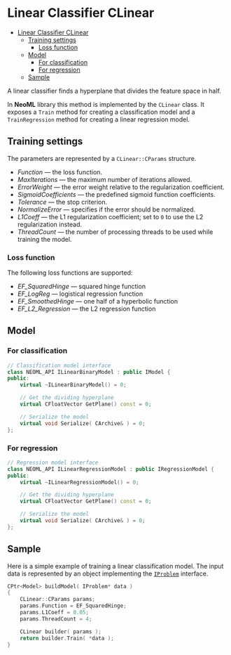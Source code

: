 # Linear Classifier CLinear

<!-- TOC -->

- [Linear Classifier CLinear](#linear-classifier-clinear)
	- [Training settings](#training-settings)
		- [Loss function](#loss-function)
	- [Model](#model)
		- [For classification](#for-classification)
		- [For regression](#for-regression)
	- [Sample](#sample)

<!-- /TOC -->

A linear classifier finds a hyperplane that divides the feature space in half.

In **NeoML** library this method is implemented by the  `CLinear` class. It exposes a `Train` method for creating a classification model and a `TrainRegression` method for creating a linear regression model.

## Training settings

The parameters are represented by a `CLinear::CParams` structure.

- *Function* — the loss function.
- *MaxIterations* — the maximum number of iterations allowed.
- *ErrorWeight* — the error weight relative to the regularization coefficient.
- *SigmoidCoefficients* — the predefined sigmoid function coefficients.
- *Tolerance* — the stop criterion.
- *NormalizeError* — specifies if the error should be normalized.
- *L1Coeff* — the L1 regularization coefficient; set to `0` to use the L2 regularization instead.
- *ThreadCount* — the number of processing threads to be used while training the model.

### Loss function

The following loss functions are supported:

- *EF_SquaredHinge* — squared hinge function
- *EF_LogReg* — logistical regression function
- *EF_SmoothedHinge* — one half of a hyperbolic function
- *EF_L2_Regression* — the L2 regression function

## Model

### For classification

```c++
// Classification model interface
class NEOML_API ILinearBinaryModel : public IModel {
public:
	virtual ~ILinearBinaryModel() = 0;

	// Get the dividing hyperplane
	virtual CFloatVector GetPlane() const = 0;

	// Serialize the model
	virtual void Serialize( CArchive& ) = 0;
};
```

### For regression

```c++
// Regression model interface
class NEOML_API ILinearRegressionModel : public IRegressionModel {
public:
	virtual ~ILinearRegressionModel() = 0;

	// Get the dividing hyperplane
	virtual CFloatVector GetPlane() const = 0;

	// Serialize the model
	virtual void Serialize( CArchive& ) = 0;
};
```

## Sample

Here is a simple example of training a linear classification model. The input data is represented by an object implementing the [`IProblem`](Problems.md) interface.

```c++
CPtr<Model> buildModel( IProblem* data )
{
	CLinear::CParams params;
	params.Function = EF_SquaredHinge;
	params.L1Coeff = 0.05;
	params.ThreadCount = 4;

	CLinear builder( params );
	return builder.Train( *data );
}
```